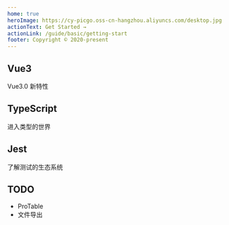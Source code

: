 ```yaml
---
home: true
heroImage: https://cy-picgo.oss-cn-hangzhou.aliyuncs.com/desktop.jpg
actionText: Get Started →
actionLink: /guide/basic/getting-start
footer: Copyright © 2020-present
---
```


<div class="features">
  <div class="feature">
    <h2>Vue3</h2>
    <p>Vue3.0 新特性</p>
  </div>
  <div class="feature">
    <h2>TypeScript</h2>
    <p>进入类型的世界</p>
  </div>
  <div class="feature">
    <h2>Jest</h2>
    <p>了解测试的生态系统</p>
  </div>
</div>

## TODO

- ProTable
- 文件导出

